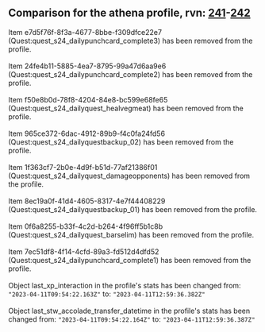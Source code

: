 ## Comparison for the athena profile, rvn: [241](https://github.com/PRO100KatYT/FortniteProfileRevisions/tree/main/profiles/athena/241%20athena.json)-[242](https://github.com/PRO100KatYT/FortniteProfileRevisions/tree/main/profiles/athena/242%20athena.json)

Item e7d5f76f-8f3a-4677-8bbe-f309dfce22e7 (Quest:quest_s24_dailypunchcard_complete3) has been removed from the profile.
<br><br>
Item 24fe4b11-5885-4ea7-8795-99a47d6aa9e6 (Quest:quest_s24_dailypunchcard_complete2) has been removed from the profile.
<br><br>
Item f50e8b0d-78f8-4204-84e8-bc599e68fe65 (Quest:quest_s24_dailyquest_healvegmeat) has been removed from the profile.
<br><br>
Item 965ce372-6dac-4912-89b9-f4c0fa24fd56 (Quest:quest_s24_dailyquestbackup_02) has been removed from the profile.
<br><br>
Item 1f363cf7-2b0e-4d9f-b51d-77af21386f01 (Quest:quest_s24_dailyquest_damageopponents) has been removed from the profile.
<br><br>
Item 8ec19a0f-41d4-4605-8317-4e7f44408229 (Quest:quest_s24_dailyquestbackup_01) has been removed from the profile.
<br><br>
Item 0f6a8255-b33f-4c2d-b264-4f96ff5b1c8b (Quest:quest_s24_dailyquest_barselim) has been removed from the profile.
<br><br>
Item 7ec51df8-4f14-4cfd-89a3-fd512d4dfd52 (Quest:quest_s24_dailypunchcard_complete1) has been removed from the profile.
<br><br>
Object last_xp_interaction in the profile's stats has been changed from: `"2023-04-11T09:54:22.163Z"` to: `"2023-04-11T12:59:36.382Z"`
<br><br>
Object last_stw_accolade_transfer_datetime in the profile's stats has been changed from: `"2023-04-11T09:54:22.164Z"` to: `"2023-04-11T12:59:36.387Z"`
<br><br>
